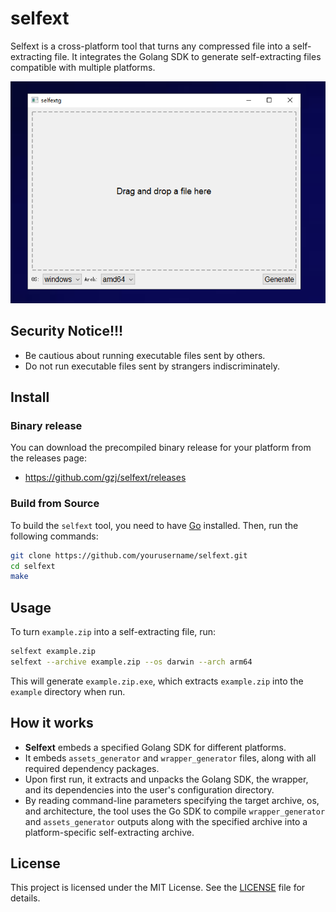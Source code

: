 # selfext

Selfext is a cross-platform tool that turns any compressed file into a self-extracting file. It integrates the Golang SDK to generate self-extracting files compatible with multiple platforms.

![selfextg](./selfextg.png)

## Security Notice!!!

- Be cautious about running executable files sent by others.
- Do not run executable files sent by strangers indiscriminately.

## Install

### Binary release

You can download the precompiled binary release for your platform from the releases page:

- https://github.com/gzj/selfext/releases

### Build from Source
To build the `selfext` tool, you need to have [Go](https://golang.org/dl/) installed. Then, run the following commands:

```sh
git clone https://github.com/yourusername/selfext.git
cd selfext
make
```
## Usage

To turn `example.zip` into a self-extracting file, run:

```sh
selfext example.zip
selfext --archive example.zip --os darwin --arch arm64
```

This will generate `example.zip.exe`, which extracts `example.zip` into the `example` directory when run.



## How it works

- **Selfext** embeds a specified Golang SDK for different platforms.
- It embeds `assets_generator` and `wrapper_generator` files, along with all required dependency packages.
- Upon first run, it extracts and unpacks the Golang SDK, the wrapper, and its dependencies into the user's configuration directory.
- By reading command-line parameters specifying the target archive, os, and architecture, the tool uses the Go SDK to compile `wrapper_generator` and `assets_generator` outputs along with the specified archive into a platform-specific self-extracting archive.

## License

This project is licensed under the MIT License. See the [LICENSE](https://github.com/GZJ/selfext/blob/master/LICENSE) file for details.
